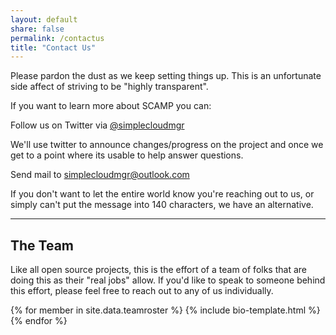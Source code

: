 ```yaml
---
layout: default
share: false
permalink: /contactus
title: "Contact Us"
---
```


Please pardon the dust as we keep setting things up. This is an unfortunate side affect of striving to be "highly transparent". 

If you want to learn more about SCAMP you can:

<i class="fa fa-twitter-square"></i> Follow us on Twitter via [@simplecloudmgr](http://twitter.com/simplecloudmgr "Simple Cloud Manager on Twitter")

We'll use twitter to announce changes/progress on the project and once we get to a point where its usable to help answer questions. 

<i class="fa fa-envelope-square"></i> Send mail to [simplecloudmgr@outlook.com](mailto:simplecloudmgr@outlook.com "Email Us")

If you don't want to let the entire world know you're reaching out to us, or simply can't put the message into 140 characters, we have an alternative. 


----------

## The Team
Like all open source projects, this is the effort of a team of folks that are doing this as their "real jobs" allow. If you'd like to speak to someone behind this effort, please feel free to reach out to any of us individually.

{% for member in site.data.teamroster %}
{% include bio-template.html %}
{% endfor %}
